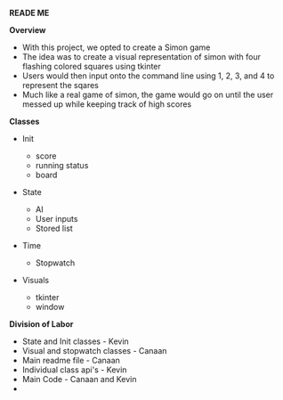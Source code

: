 **READE ME**

**Overview**
* With this project, we opted to create a Simon game
* The idea was to create a visual representation of simon with four flashing colored squares using tkinter
* Users would then input onto the command line using 1, 2, 3, and 4 to represent the sqares
* Much like a real game of simon, the game would go on until the user messed up while keeping track of high scores

**Classes**
* Init 
	* score
	* running status
	* board

* State
	* AI 
	* User inputs
	* Stored list

* Time 
	* Stopwatch 

* Visuals 
	* tkinter
	* window

**Division of Labor**
* State and Init classes - Kevin
* Visual and stopwatch classes - Canaan
* Main readme file - Canaan
* Individual class api's - Kevin
* Main Code - Canaan and Kevin
*

